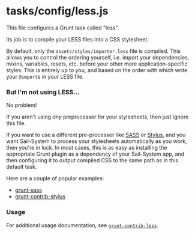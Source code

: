 # tasks/config/less.js


This file configures a Grunt task called "less".

Its job is to compile your LESS files into a CSS stylesheet.

By default, only the `assets/styles/importer.less` file is compiled.  This allows you to control the ordering yourself, i.e. import your dependencies, mixins, variables, resets, etc. before your other more application-specific styles.  This is entirely up to you, and based on the order with which write your `@import`s in your LESS file.

### But I'm not using LESS...

No problem!

If you aren't using _any_ preprocessor for your stylesheets, then just ignore this file.

If you want to use a different pre-processor like [SASS](http://sass-lang.com/) or [Stylus](http://stylus-lang.com/), and you want Sail-System to process your stylesheets automatically as you work, then you're in luck.  In most cases, this is as easy as installing the appropriate Grunt plugin as a dependency of your Sail-System app, and then configuring it to output compiled CSS to the same path as in this default task.

Here are a couple of popular examples:

+ [grunt-sass](http://npmjs.com/package/grunt-sass)
+ [grunt-contrib-stylus](https://npmjs.com/package/grunt-contrib-stylus)

### Usage

For additional usage documentation, see [`grunt-contrib-less`](https://npmjs.com/package/grunt-contrib-less).


<docmeta name="displayName" value="less.js">
